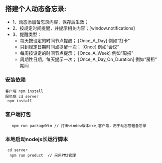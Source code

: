 ## 搭建个人动态备忘录:

* 1、动态添加备忘录内容，保存后生效；
* 2、按规定时间提醒，并提示相关内容；[window.notifications]
* 3、提醒类型：
    * 每天按设定的时间节点提醒；     [Once_A_Day]   例如“打卡”
    * 只到规定日期时间点提醒一次；   [Once]         例如“会议”
    * 每周按设定的时间节点提示；     [Once_A_Week]  例如“周报”
    * 周期性日期，每天提示一次；   [Once_A_Day_On_Duration]  例如“房租”  期间


### 安装依赖
```
客户端 npm install
服务端 cd server
 npm install
```

### 客户端打包
```
   npm run packageWin // 打出window版本exe,客户端，用于动态管理备忘录
```

### 本地启动nodejs长运行脚本
```
 cd server
  npm run product  // 采用PM2管理
```
